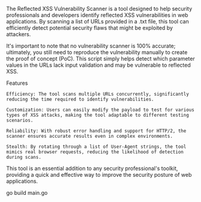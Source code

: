 The Reflected XSS Vulnerability Scanner is a tool designed to help security professionals and developers identify reflected XSS vulnerabilities in web applications. By scanning a list of URLs provided in a .txt file, this tool can efficiently detect potential security flaws that might be exploited by attackers.

It's important to note that no vulnerability scanner is 100% accurate; ultimately, you still need to reproduce the vulnerability manually to create the proof of concept (PoC). This script simply helps detect which parameter values in the URLs lack input validation and may be vulnerable to reflected XSS.

Features

    Efficiency: The tool scans multiple URLs concurrently, significantly reducing the time required to identify vulnerabilities.

    Customization: Users can easily modify the payload to test for various types of XSS attacks, making the tool adaptable to different testing scenarios.

    Reliability: With robust error handling and support for HTTP/2, the scanner ensures accurate results even in complex environments.

    Stealth: By rotating through a list of User-Agent strings, the tool mimics real browser requests, reducing the likelihood of detection during scans.

This tool is an essential addition to any security professional's toolkit, providing a quick and effective way to improve the security posture of web applications.

go build main.go
